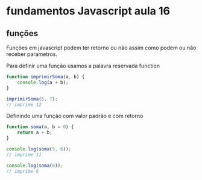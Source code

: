 # fundamentos Javascript aula 16
## funções

Funções em javascript podem ter retorno ou não assim como podem ou não receber parametros.

Para definir uma função usamos a palavra reservada function

```javascript
function imprimirSoma(a, b) {
    console.log(a + b);
}  

imprimirSoma(5, 7);
// imprime 12
```

Definindo uma função com valor padrão e com retorno

```javascript
function soma(a, b = 0) {
    return a + b;
}

console.log(soma(5, 6));
// imprime 11

console.log(soma(6));
// imprime 6
```